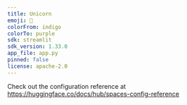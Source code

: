 ```yaml
---
title: Unicorn
emoji: 🐠
colorFrom: indigo
colorTo: purple
sdk: streamlit
sdk_version: 1.33.0
app_file: app.py
pinned: false
license: apache-2.0
---
```


Check out the configuration reference at https://huggingface.co/docs/hub/spaces-config-reference
